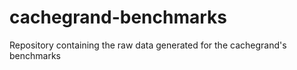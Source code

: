 # cachegrand-benchmarks
Repository containing the raw data generated for the cachegrand's benchmarks
